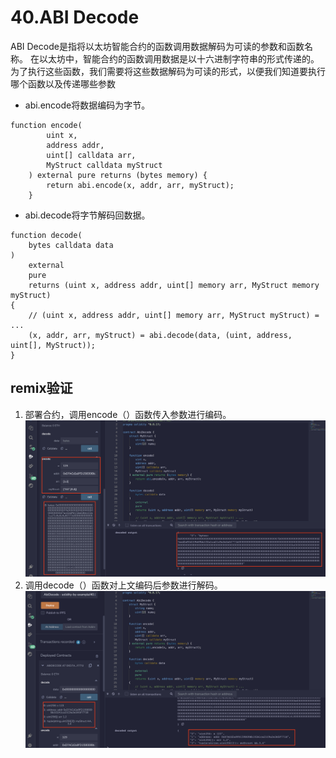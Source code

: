 # 40.ABI Decode
ABI Decode是指将以太坊智能合约的函数调用数据解码为可读的参数和函数名称。
在以太坊中，智能合约的函数调用数据是以十六进制字符串的形式传递的。
为了执行这些函数，我们需要将这些数据解码为可读的形式，以便我们知道要执行哪个函数以及传递哪些参数

* abi.encode将数据编码为字节。
```solidity
function encode(
        uint x,
        address addr,
        uint[] calldata arr,
        MyStruct calldata myStruct
    ) external pure returns (bytes memory) {
        return abi.encode(x, addr, arr, myStruct);
    }
```
* abi.decode将字节解码回数据。
```solidity
function decode(
    bytes calldata data
)
    external
    pure
    returns (uint x, address addr, uint[] memory arr, MyStruct memory myStruct)
{
    // (uint x, address addr, uint[] memory arr, MyStruct myStruct) = ...
    (x, addr, arr, myStruct) = abi.decode(data, (uint, address, uint[], MyStruct));
}
```
## remix验证
1. 部署合约，调用encode（）函数传入参数进行编码。
![40-1.png](./img/40-1.png)
2. 调用decode（）函数对上文编码后参数进行解码。
![40-2.png](./img/40-2.png)
